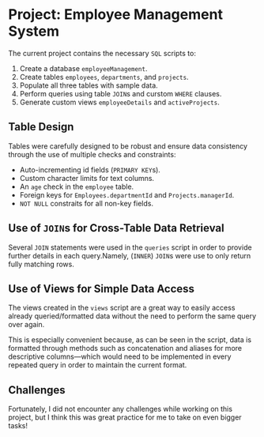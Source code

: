 # Project: Employee Management System

The current project contains the necessary `SQL` scripts to:
1. Create a database `employeeManagement`.
2. Create tables `employees`, `departments`, and `projects`.
3. Populate all three tables with sample data.
4. Perform queries using table `JOIN`s and curstom `WHERE` clauses.
5. Generate custom views `employeeDetails` and `activeProjects`.

## Table Design
Tables were carefully designed to be robust and ensure data consistency through the use of multiple checks and constraints:
* Auto-incrementing id fields (`PRIMARY KEY`s).
* Custom character limits for text columns.
* An `age` check in the `employee` table.
* Foreign keys for `Employees.departmentId` and `Projects.managerId`.
* `NOT NULL` constraits for all non-key fields.


## Use of `JOIN`s for Cross-Table Data Retrieval
Several `JOIN` statements were used in the `queries` script in order to provide further details in each query.Namely, (`INNER`) `JOIN`s were use to only return fully matching rows.

## Use of Views for Simple Data Access
The views created in the `views` script are a great way to easily access already queried/formatted data without the need to perform the same query over again.

This is especially convenient because, as can be seen in the script, data is formatted through methods such as concatenation and aliases for more descriptive columns—which would need to be implemented in every repeated query in order to maintain the current format.

## Challenges
Fortunately, I did not encounter any challenges while working on this project, but I think this was great practice for me to take on even bigger tasks!
